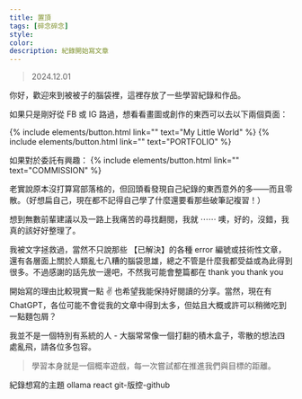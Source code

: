 ```yaml
---
title: 置頂
tags: [碎念碎念]
style:
color:
description: 紀錄開始寫文章
---
```


> 2024.12.01

你好，歡迎來到被被子的腦袋裡，這裡存放了一些學習紀錄和作品。

如果只是剛好從 FB 或 IG 路過，想看看畫圖或創作的東西可以去以下兩個頁面：

{% include elements/button.html link="" text="My Little World" %}
{% include elements/button.html link="" text="PORTFOLIO" %}

如果對於委託有興趣：
{% include elements/button.html link="" text="COMMISSION" %}

老實說原本沒打算寫部落格的，但回頭看發現自己紀錄的東西意外的多——而且零散。（好想扁自己，現在都不記得自己學了什麼還要看那些破筆記複習！）

想到無數前輩建議以及一路上我痛苦的尋找翻閱，我就 ⋯⋯ 噢，好的，沒錯，我真的該好好整理了。

我被文字拯救過，當然不只說那些 【已解決】的各種 error 編號或技術性文章，還有各層面上關於人類亂七八糟的腦袋思雄，總之不管是什麼我都受益或為此得到很多。不過感謝的話先放一邊吧，不然我可能會整篇都在 thank you thank you

開始寫的理由比較現實一點 ✌️ 也希望我能保持好閱讀的分享。當然，現在有 ChatGPT，各位可能不會從我的文章中得到太多，但姑且大概或許可以稍微吃到一點麵包屑？

我並不是一個特別有系統的人 - 大腦常常像一個打翻的積木盒子，零散的想法四處亂飛，請各位多包容。

> 學習本身就是一個概率遊戲，每一次嘗試都在推進我們與目標的距離。

紀錄想寫的主題
ollama
react
git-版控-github
